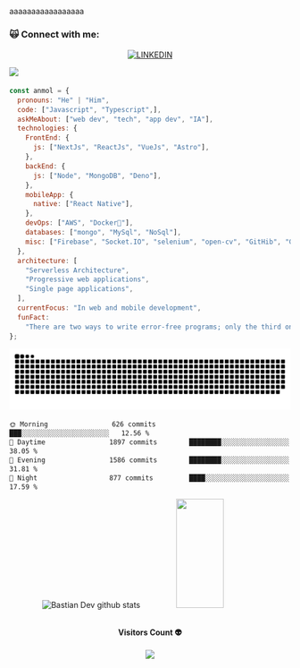 aaaaaaaaaaaaaaaaa
<!---------------------------------------------------------------------------------------------------->

<h3 align="left"> 🙀 Connect with me:</h3>
<!---------------------------------------------------------------------------------------------------->

<p align="center">
<!---------------------------------------------------------------------------------------------------->
<a 
	href="https://www.linkedin.com/in/alvaro-aburto-dev/" 
	target="blank">
	<img 
		align="center" 
		src="https://www.svgrepo.com/show/353999/linkedin.svg" 
		alt="LINKEDIN" 
		height="120" 	
		width="120" />
</a>
<!---------------------------------------------------------------------------------------------------->
</p>


<!---------------------------------------------------------------------------------------------------->

<div id="header" align="left">
  <img
    src="https://developers.giphy.com/branch/master/static/api-512d36c09662682717108a38bbb5c57d.gif"
    width="full"
  />

<!---------------------------------------------------------------------------------------------------->



<!---------------------------------------------------------------------------------------------------->

```javascript
const anmol = {
  pronouns: "He" | "Him",
  code: ["Javascript", "Typescript",],
  askMeAbout: ["web dev", "tech", "app dev", "IA"],
  technologies: {
    FrontEnd: {
      js: ["NextJs", "ReactJs", "VueJs", "Astro"],
    },
    backEnd: {
      js: ["Node", "MongoDB", "Deno"],
    },
    mobileApp: {
      native: ["React Native"],
    },
    devOps: ["AWS", "Docker🐳"],
    databases: ["mongo", "MySql", "NoSql"],
    misc: ["Firebase", "Socket.IO", "selenium", "open-cv", "GitHib", "GitLab"],
  },
  architecture: [
    "Serverless Architecture",
    "Progressive web applications",
    "Single page applications",
  ],
  currentFocus: "In web and mobile development",
  funFact:
    "There are two ways to write error-free programs; only the third one works",
};

```

<!---------------------------------------------------------------------------------------------------->

<div align="center">
	
![](https://github.com/Platane/snk/raw/output/github-contribution-grid-snake.svg)
</div>


```text
🌞 Morning                626 commits         ███░░░░░░░░░░░░░░░░░░░░░░   12.56 % 
🌆 Daytime                1897 commits        ████████░░░░░░░░░░░░░░░░░   38.05 % 
🌃 Evening                1586 commits        ████████░░░░░░░░░░░░░░░░░   31.81 % 
🌙 Night                  877 commits         ████░░░░░░░░░░░░░░░░░░░░░   17.59 % 
```

<!---------------------------------------------------------------------------------------------------->

<div align="center">  
  <img width="49%" height="195px" src="https://github-readme-stats.vercel.app/api?username=LilDre7&show_icons=true&count_private=true&hide_border=true&title_color=02D9F7FF&icon_color=02D9F7FF&text_color=c9d1d9&bg_color=0d1117" alt="Bastian Dev github stats" /> 
  
  <img width="41%" height="195px" src="https://github-readme-stats.vercel.app/api/top-langs/?username=LilDre7&layout=compact&hide_border=true&title_color=02D9F7FF&text_color=02D9F7FF&bg_color=0d1117" />
</div> 

<!---------------------------------------------------------------------------------------------------->

<div align="center">
  <br><p align="centre"><b>Visitors Count 👽 </b></p>  
  <p align="center"><img align="center" src="https://profile-counter.glitch.me/{👽}/count.svg" /></p> 
  <br>
</div>

<!---------------------------------------------------------------------------------------------------->
